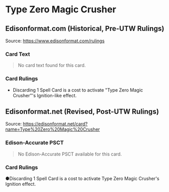# Type Zero Magic Crusher

## Edisonformat.com (Historical, Pre-UTW Rulings)

Source: https://www.edisonformat.com/rulings

### Card Text

> No card text found for this card.

### Card Rulings

*   Discarding 1 Spell Card is a cost to activate "Type Zero Magic Crusher"'s Ignition-like effect.

## Edisonformat.net (Revised, Post-UTW Rulings)

Source: https://edisonformat.net/card?name=Type%20Zero%20Magic%20Crusher

### Edison-Accurate PSCT

> No Edison-Accurate PSCT available for this card.

### Card Rulings

●Discarding 1 Spell Card is a cost to activate Type Zero Magic Crusher's Ignition effect.
            